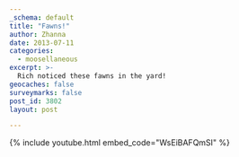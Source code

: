 ```yaml
---
_schema: default
title: "Fawns!"
author: Zhanna
date: 2013-07-11
categories:
  - moosellaneous
excerpt: >-
  Rich noticed these fawns in the yard!
geocaches: false
surveymarks: false
post_id: 3802
layout: post                           

---
```


{% include youtube.html embed_code="WsEiBAFQmSI" %}